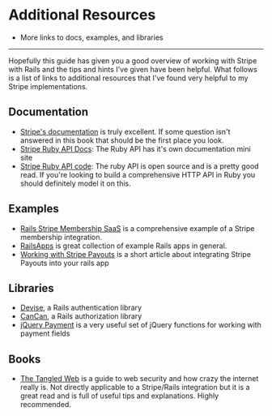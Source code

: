# Additional Resources

* More links to docs, examples, and libraries

---

Hopefully this guide has given you a good overview of working with Stripe with Rails and the tips and hints I've given have been helpful. What follows is a list of links to additional resources that I've found very helpful to my Stripe implementations.

## Documentation

* [Stripe's documentation](https://stripe.com/docs) is truly excellent. If some question isn't answered in this book that should be the first place you look.
* [Stripe Ruby API Docs](https://stripe.com/docs/api/ruby): The Ruby API has it's own documentation mini site
* [Stripe Ruby API code](https://github.com/stripe/stripe-ruby): The ruby API is open source and is a pretty good read. If you're looking to build a comprehensive HTTP API in Ruby you should definitely model it on this.

## Examples

* [Rails Stripe Membership SaaS](http://railsapps.github.io/rails-stripe-membership-saas/) is a comprehensive example of a Stripe membership integration.
* [RailsApps](http://railsapps.github.io) is great collection of example Rails apps in general.
* [Working with Stripe Payouts](http://blog.chriswinn.com/working-with-stripe-payouts) is a short article about integrating Stripe Payouts into your rails app

## Libraries

* [Devise](https://github.com/plataformatec/devise), a Rails authentication library
* [CanCan](https://github.com/ryanb/cancan), a Rails authorization library
* [jQuery Payment](https://github.com/stripe/jquery.payment) is a very useful set of jQuery functions for working with payment fields

## Books

* [The Tangled Web](http://lcamtuf.coredump.cx/tangled/) is a guide to web security and how crazy the internet really is. Not directly applicable to a Stripe/Rails integration but it is a great read and is full of useful tips and explanations. Highly recommended.
